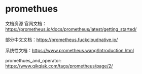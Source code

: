 # promethues
文档资源
官网文档：https://prometheus.io/docs/prometheus/latest/getting_started/

部分中文文档：https://prometheus.fuckcloudnative.io/

系统性文档：https://www.prometheus.wang/Introduction.html

promethues_and_operator: https://www.qikqiak.com/tags/prometheus/page/2/ 
